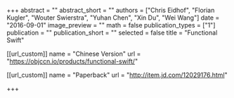 +++
abstract = ""
abstract_short = ""
authors = ["Chris Eidhof", "Florian Kugler", "Wouter Swierstra", "Yuhan Chen", "Xin Du", "Wei Wang"]
date = "2016-09-01"
image_preview = ""
math = false
publication_types = ["1"]
publication = ""
publication_short = ""
selected = false
title = "Functional Swift"

[[url_custom]]
name = "Chinese Version"
url = "https://objccn.io/products/functional-swift/"

[[url_custom]]
name = "Paperback"
url = "http://item.jd.com/12029176.html"

+++

